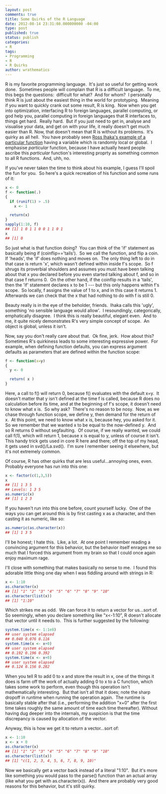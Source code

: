 ```yaml
---
layout: post
comments: true
title: Some Quirks of the R Language
date: 2012-08-14 23:31:08.000000000 -04:00
type: post
published: true
status: publish
categories:
- R
tags:
- Programming
- R
- R Quirks
author: wrathematics
---
```



R is my favorite programming language.  It's just so useful for getting work done.  Sometimes people will complain that R is a difficult language.  To me, this begs the questions:  difficult for what?  And for whom?  I personally think R is just about the easiest thing in the world for prototyping.  Meaning if you want to quickly crank out some result, R is king.  Now when you get into optimization, interfacing R to foreign languages, parallel computing, or god help you, parallel computing in foreign languages that R interfaces to, things get hard.  Really hard.  But if you just need to get in, analyse and visualise your data, and get on with your life, it really doesn't get much easier than R.  Now, that doesn't mean that R is without its problems.  It's quirky as all hell.  You have probably seen [Ross Ihaka's example of a particular function](http://andrewgelman.com/2010/09/ross_ihaka_to_r/) having a variable which is randomly local or global.  I emphasise *particular* function, because I have actually heard people ascribe this *particular* function's interesting proprty as something common to all R functions.  And, uhh, no.

If you've never taken the time to think about his example, I guess I'll spoil the fun for you.  So here's a quick recreation of his function and some runs of it:

```R
x <- 0
f <- function(.)
{
  if (runif(1) > .5)
    x <- 1

  return(x)
}
sapply(1:10, f)
## [1] 1 0 1 1 0 0 1 1 0 1
x
## [1] 0
```

So just what is that function doing?  You can think of the 'if' statement as basically being if (coinflip=='tails').  So we call the function, and flip a coin.  If 'heads', the 'if' does nothing and moves on.  The only thing left to do in that case is return 'x', which wasn't defined within inside f's scope.  So f shrugs its proverbial shoulders and assumes you must have been talking about that x you declared before you even started talking about f, and so in that case f returns 0.  On the other hand, if the coinflip results in a 'tails', then the 'if' statement declares x to be 1 --- but this only happens within f's scope.  So locally, f assigns the value of 1 to x, and in this case it returns 1.  Afterwards we can check that the x that had nothing to do with f is still 0.

Beauty really is in the eye of the beholder, friends.  Ihaka calls this 'ugly', something 'no sensible language would allow'.  I resoundingly,  categorically, emphatically disagree.  I think this is really beautiful, elegant even.  And to me, it quite nicely demonstrates R's very simple concept of scope.  An object is global, unless it isn't.

Now, say you don't really care about that.  Ok fine, jerk.  How about this?  Sometimes R's quirkiness leads to some interesting expressive power.  For example, when defining function defaults, you can express argument defaults as parameters that are defined within the function scope:

```R
f <- function(x=y)
{
  y <- 0

  return( x )
}
```

Here, a call to f() will return 0, because f() evaluates with the default x=y.  It doesn't matter that y isn't defined at the time f is called, because R does no calculation before its time, and at the beginning of f's scope, it doesn't need to know what x is.  So why ask?  There's no reason to be nosy.  Now, as we chase through function scope, we define y, then demand for the return of x.  At this point, we need to know what x is, because hey, you asked for it.  So we remember that we  wanted x to be equal to the now-defined y.  And so R returns 0 without segfaulting.  Of course, if we really wanted, we could call f(1), which will return 1, because x is equal to y, unless of course it isn't.  This handy trick gets used in core R here and there; off the top of my head, it gets used in svd()/La.svd().  I'm sure I remember seeing it elsewhere, but it's not extremely common.

Of course, R has other quirks that are less useful...annoying ones, even.  Probably everyone has run into this one:

```R
x <- factor(c(1,3,5))
x
## [1] 1 3 5
## Levels: 1 3 5
as.numeric(x)
## [1] 1 2 3
```

If you haven't run into this one before, count yourself lucky.  One of the ways you can get around this is by first casting x as a character, and then casting it as numeric, like so:

```R
as.numeric(as.character(x))
## [1] 1 3 5
```

I'll be honest; I hate this.  Like, a lot.  At one point I remember reading a convincing argument for this behavior, but the behavior itself enrages me so much that I forced this argument from my brain so that I could once again enjoy maximum rage.

I'll close with something that makes basically no sense to me.  I found this adorable little thing one day when I was fiddling around with strings in R:

```R
x <- 1:10
as.character(x)
## [1] "1" "2" "3" "4" "5" "6" "7" "8" "9" "10"
as.character(list(x))
## [1] "1:10"
```

Which strikes me as odd.  We can force it to return a vector for us...sort of.  So seemingly, when you declare something like "x<-1:10", R doesn't allocate that vector until it needs to.  This is further suggested by the following:

```R
system.time(x <- 1:1e8)
## user system elapsed
## 0.040 0.076 0.116
system.time(x <- x+0)
## user system elapsed
## 0.192 0.196 0.392
system.time(x <- x+0)
## user system elapsed
## 0.124 0.156 0.282
```

When you tell R to add 0 to x and store the result in x, one of the things it does is farm off the work of actually adding 0 to x to a C function, which takes some work to perform, even though this operation isn't mathematically interesting.  But that isn't all that it does; note the sharp dropoff in runtime when running the operation again.  The runtime is basically stable after that (i.e., performing the addition "x+0" after the first time takes roughly the same amount of time each time thereafter). Without having dug deeper into the internals, my suspicion is that the time discrepancy is caused by allocation of the vector.

Anyway, this is how we get it to return a vector...sort of:

```R
x <- 1:10
x <- x + 0
as.character(x)
## [1] "1" "2" "3" "4" "5" "6" "7" "8" "9" "10"
as.character(list(x))
## [1] "c(1, 2, 3, 4, 5, 6, 7, 8, 9, 10)"
```

Now we basically get a vector back instead of a literal "1:10".  But it's more like something you would pass to the parse() function than an actual array (like what you get with as.character(x)).  And there are probably very good reasons for this behavior, but it's still quirky.
